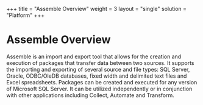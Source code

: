 +++
title = "Assemble Overview"
weight = 3
layout = "single"
solution = "Platform"
+++

# Assemble Overview

Assemble is an import and export tool that allows for the creation and
execution of packages that transfer data between two sources. It
supports the importing and exporting of several source and file types:
SQL Server, Oracle, ODBC/OleDB databases, fixed width and delimited text
files and Excel spreadsheets. Packages can be created and executed for
any version of Microsoft SQL Server. It can be utilized independently or
in conjunction with other applications including Collect, Automate and
Transform.
